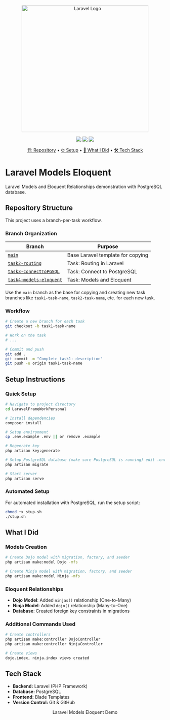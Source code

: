 <p align="center"><a href="https://laravel.com" target="_blank"><img src="https://raw.githubusercontent.com/laravel/art/master/logo-lockup/5%20SVG/2%20CMYK/1%20Full%20Color/laravel-logolockup-cmyk-red.svg" width="400" alt="Laravel Logo"></a></p>

<p align="center">
<img src="https://img.shields.io/badge/Laravel-11.x-FF2D20?style=for-the-badge&logo=laravel">
<img src="https://img.shields.io/badge/PHP-8.2+-777BB4?style=for-the-badge&logo=php">
<img src="https://img.shields.io/badge/Database-PostgreSQL-336791?style=for-the-badge&logo=postgresql">
</p>

<p align="center">
  <a href="#repository-structure">🏗️ Repository</a> •
  <a href="#setup-instructions">⚙️ Setup</a> •
  <a href="#what-i-did">📝 What I Did</a> •
  <a href="#tech-stack">🛠️ Tech Stack</a>
</p>

# Laravel Models Eloquent

Laravel Models and Eloquent Relationships demonstration with PostgreSQL database.

## Repository Structure <a name="repository-structure"></a>

This project uses a branch-per-task workflow.

### Branch Organization

| Branch | Purpose |
|--------|---------|
| [`main`](https://github.com/ractopen/LaravelFrameWorkPersonal/tree/main) | Base Laravel template for copying |
| [`task2-routing`](https://github.com/ractopen/LaravelFrameWorkPersonal/tree/task2-routing) | Task: Routing in Laravel |
| [`task3-connectToPGSQL`](https://github.com/ractopen/LaravelFrameWorkPersonal/tree/task3-connectToPGSQL) | Task: Connect to PostgreSQL |
| [`task4-models-eloquent`](https://github.com/ractopen/LaravelFrameWorkPersonal/tree/task4-models-eloquent) | Task: Models and Eloquent |

Use the `main` branch as the base for copying and creating new task branches like `task1-task-name`, `task2-task-name`, etc. for each new task.

### Workflow

```bash
# Create a new branch for each task
git checkout -b task1-task-name

# Work on the task
# ...

# Commit and push
git add .
git commit -m "Complete task1: description"
git push -u origin task1-task-name
```

## Setup Instructions <a name="setup-instructions"></a>

### Quick Setup

```bash
# Navigate to project directory
cd LaravelFrameWorkPersonal

# Install dependencies
composer install

# Setup environment
cp .env.example .env || or remove .example

# Regeerate key
php artisan key:generate

# Setup PostgreSQL database (make sure PostgreSQL is running) edit .env first
php artisan migrate

# Start server
php artisan serve
```

### Automated Setup

For automated installation with PostgreSQL, run the setup script:

```bash
chmod +x stup.sh
./stup.sh
```

## What I Did <a name="what-i-did"></a>

### Models Creation
```bash
# Create Dojo model with migration, factory, and seeder
php artisan make:model Dojo -mfs

# Create Ninja model with migration, factory, and seeder
php artisan make:model Ninja -mfs
```

### Eloquent Relationships
- **Dojo Model**: Added `ninjas()` relationship (One-to-Many)
- **Ninja Model**: Added `dojo()` relationship (Many-to-One)
- **Database**: Created foreign key constraints in migrations

### Additional Commands Used
```bash
# Create controllers
php artisan make:controller DojoController
php artisan make:controller NinjaController

# Create views
dojo.index, ninja.index views created
```

## Tech Stack <a name="tech-stack"></a>

- **Backend:** Laravel (PHP Framework)
- **Database:** PostgreSQL
- **Frontend:** Blade Templates
- **Version Control:** Git & GitHub

<p align="center">Laravel Models Eloquent Demo</p>
